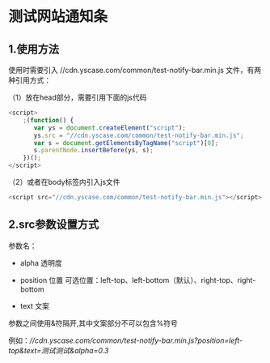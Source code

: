 # 测试网站通知条

## 1.使用方法

使用时需要引入 //cdn.yscase.com/common/test-notify-bar.min.js 文件，有两种引用方式：

（1）放在head部分，需要引用下面的js代码
```js
<script>
    ;(function() {
       var ys = document.createElement("script");
       ys.src = "//cdn.yscase.com/common/test-notify-bar.min.js";
       var s = document.getElementsByTagName("script")[0]; 
       s.parentNode.insertBefore(ys, s);
    })();
</script>
```

（2）或者在body标签内引入js文件
```js
<script src="//cdn.yscase.com/common/test-notify-bar.min.js"></script>
```
## 2.src参数设置方式

参数名：

- alpha  透明度


- position  位置     可选位置：left-top、left-bottom（默认）、right-top、right-bottom


- text  文案


参数之间使用&符隔开,其中文案部分不可以包含%符号

例如：*//cdn.yscase.com/common/test-notify-bar.min.js?position=left-top&text=测试测试&alpha=0.3*
